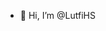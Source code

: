 - 👋 Hi, I’m @LutfiHS

<!---
LutfiHS/LutfiHS is a ✨ special ✨ repository because its `README.md` (this file) appears on your GitHub profile.
You can click the Preview link to take a look at your changes.
--->
